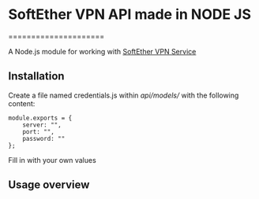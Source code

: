 # SoftEther VPN API made in NODE JS

=====================

A Node.js module for working with [SoftEther VPN Service](https://www.softether.org/)

Installation
----------

Create a file named credentials.js within *api/models/* with the following content:

    module.exports = {
	    server: "",
	    port: "",
	    password: ""
    };  



Fill in with your own values


Usage overview
----------
